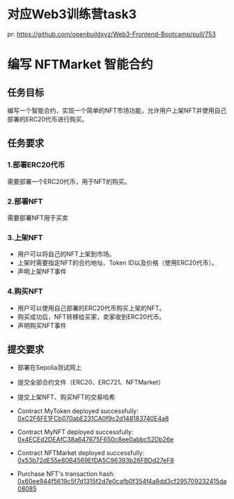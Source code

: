 # 对应Web3训练营task3
pr: https://github.com/openbuildxyz/Web3-Frontend-Bootcamp/pull/753

# 编写 NFTMarket 智能合约

## 任务目标
编写一个智能合约，实现一个简单的NFT市场功能，允许用户上架NFT并使用自己部署的ERC20代币进行购买。
## 任务要求
### 1.部署ERC20代币
需要部署一个ERC20代币，用于NFT的购买。

### 2.部署NFT
需要部署NFT用于买卖

### 3.上架NFT
- 用户可以将自己的NFT上架到市场。
- 上架时需要指定NFT的合约地址、Token ID以及价格（使用ERC20代币）。
- 声明上架NFT事件

### 4.购买NFT
- 用户可以使用自己部署的ERC20代币购买上架的NFT。
- 购买成功后，NFT转移给买家，卖家收到ERC20代币。
- 声明购买NFT事件

## 提交要求
- 部署在Sepolia测试网上
- 提交全部合约文件（ERC20、ERC721、NFTMarket）
- 提交上架NFT、购买NFT的交易哈希


- Contract MyToken deployed successfully: [0xC2F6FE1FCb070abE231CA0f9c2d148183740E4a8](https://sepolia.etherscan.io/address/0xC2F6FE1FCb070abE231CA0f9c2d148183740E4a8)
- Contract MyNFT deployed successfully: [0x4ECEd2DEAfC38a647675F650c8ee0abbc52Db26e](https://sepolia.etherscan.io/address/0x4ECEd2DEAfC38a647675F650c8ee0abbc52Db26e)
- Contract NFTMarket deployed successfully: [0x53b72dE55e80B4569EfDA5C96393b26FBDd27eF8](https://sepolia.etherscan.io/address/0x53b72dE55e80B4569EfDA5C96393b26FBDd27eF8)
- Purchase NFT's transaction hash: [0x60ee944f5619c5f7d1315f2d7e0cafb0f354f4a8dd3cf295709232415da08085](https://sepolia.etherscan.io/tx/0x60ee944f5619c5f7d1315f2d7e0cafb0f354f4a8dd3cf295709232415da08085)